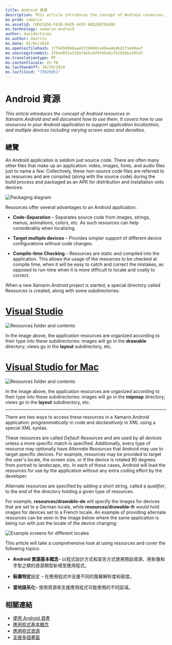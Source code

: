 ```yaml
---
title: Android 資源
description: This article introduces the concept of Android resources in Xamarin.Android and will document how to use them. It covers how to use resources in your Android application to support application localization, and multiple devices including varying screen sizes and densities.
ms.prod: xamarin
ms.assetid: C0DCC856-FA36-04CD-443F-68D26075649E
ms.technology: xamarin-android
author: davidortinau
ms.author: daortin
ms.date: 02/01/2018
ms.openlocfilehash: 1ff4d9d896aaa5f290402a49aa4b4bd1f1e00aaf
ms.sourcegitcommit: 2fbe4932a319af4ebc829f65eb1fb1816ba305d3
ms.translationtype: MT
ms.contentlocale: zh-TW
ms.lasthandoff: 10/29/2019
ms.locfileid: "73025051"
---
```

# <a name="android-resources"></a>Android 資源

_This article introduces the concept of Android resources in Xamarin.Android and will document how to use them. It covers how to use resources in your Android application to support application localization, and multiple devices including varying screen sizes and densities._

## <a name="overview"></a>總覽

An Android application is seldom just source code. There are often many other files that make up an application: video, images, fonts, and audio files just to name a few. Collectively, these non-source code files are referred to as resources and are compiled (along with the source code) during the build process and packaged as an APK for distribution and installation onto devices:

![Packaging diagram](images/packaging-diagram.png)

Resources offer several advantages to an Android application:

- **Code-Separation** &ndash; Separates source code from images,  strings, menus, animations, colors, etc. As such resources can help  considerably when localizing.

- **Target multiple devices** &ndash; Provides simpler support of  different device configurations without code changes.

- **Compile-time Checking** &ndash; Resources are static and compiled into the application. This allows the usage of the resources to be checked at compile time, when it will be easy to catch and correct the mistakes, as opposed to run-time when it is more difficult to locate and costly to correct.

When a new Xamarin.Android project is started, a special directory called Resources is created, along with some subdirectories:

# <a name="visual-studiotabwindows"></a>[Visual Studio](#tab/windows)

![Resources folder and contents](images/resources-folder-vs.png)

In the image above, the application resources are organized according to their type into these subdirectories: images will go in the **drawable** directory; views go in the **layout** subdirectory, etc.

# <a name="visual-studio-for-mactabmacos"></a>[Visual Studio for Mac](#tab/macos)

![Resources folder and contents](images/resources-folder-xs.png)

In the image above, the application resources are organized according to their type into these subdirectories: images will go in the **mipmap** directory; views go in the **layout** subdirectory, etc.

-----

There are two ways to access these resources in a Xamarin.Android application: *programmatically* in code and *declaratively* in XML using a special XML syntax.

These resources are called *Default Resources* and are used by all devices unless a more specific match is specified. Additionally, every type of resource may optionally have *Alternate Resources* that Android may use to target specific devices. For example, resources may be provided to target the user's locale, the screen size, or if the device is rotated 90 degrees from portrait to landscape, etc. In each of these cases, Android will load the resources for use by the application without any extra coding effort by the developer.

Alternate resources are specified by adding a short string, called a *qualifier*, to the end of the directory holding a given type of resources.

For example, **resources/drawable-de** will specify the images for devices that are set to a German locale, while **resources/drawable-fr** would hold images for devices set to a French locale. An example of providing alternate resources can be seen in the image below where the same application is being run with just the locale of the device changing:

![Example screens for different locales](images/localized-screenshots.png)

This article will take a comprehensive look at using resources and cover the following topics:

- **Android 資源基本概念**&ndash; 以程式設計方式和宣告方式使用預設資源，將影像和字型之類的資源類型新增至應用程式。

- **裝置特定**設定 &ndash; 在應用程式中支援不同的螢幕解析度和密度。

- **當地語系化**&ndash; 使用資源來支援應用程式可能使用的不同區域。

## <a name="related-links"></a>相關連結

- [使用 Android 資產](~/android/app-fundamentals/resources-in-android/android-assets.md)
- [應用程式基本概念](https://developer.android.com/guide/topics/fundamentals.html)
- [應用程式資源](https://developer.android.com/guide/topics/resources/index.html)
- [支援多個畫面](https://developer.android.com/guide/practices/screens_support.html)

